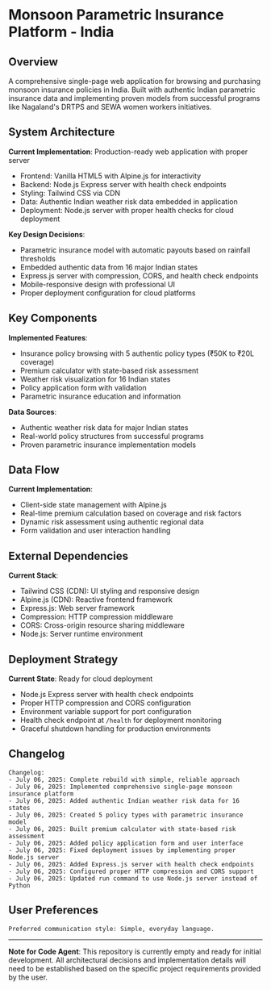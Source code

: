 # Monsoon Parametric Insurance Platform - India

## Overview

A comprehensive single-page web application for browsing and purchasing monsoon insurance policies in India. Built with authentic Indian parametric insurance data and implementing proven models from successful programs like Nagaland's DRTPS and SEWA women workers initiatives.

## System Architecture

**Current Implementation**: Production-ready web application with proper server
- Frontend: Vanilla HTML5 with Alpine.js for interactivity
- Backend: Node.js Express server with health check endpoints
- Styling: Tailwind CSS via CDN
- Data: Authentic Indian weather risk data embedded in application
- Deployment: Node.js server with proper health checks for cloud deployment

**Key Design Decisions**:
- Parametric insurance model with automatic payouts based on rainfall thresholds
- Embedded authentic data from 16 major Indian states
- Express.js server with compression, CORS, and health check endpoints
- Mobile-responsive design with professional UI
- Proper deployment configuration for cloud platforms

## Key Components

**Implemented Features**:
- Insurance policy browsing with 5 authentic policy types (₹50K to ₹20L coverage)
- Premium calculator with state-based risk assessment
- Weather risk visualization for 16 Indian states
- Policy application form with validation
- Parametric insurance education and information

**Data Sources**:
- Authentic weather risk data for major Indian states
- Real-world policy structures from successful programs
- Proven parametric insurance implementation models

## Data Flow

**Current Implementation**:
- Client-side state management with Alpine.js
- Real-time premium calculation based on coverage and risk factors
- Dynamic risk assessment using authentic regional data
- Form validation and user interaction handling

## External Dependencies

**Current Stack**:
- Tailwind CSS (CDN): UI styling and responsive design
- Alpine.js (CDN): Reactive frontend framework
- Express.js: Web server framework
- Compression: HTTP compression middleware
- CORS: Cross-origin resource sharing middleware
- Node.js: Server runtime environment

## Deployment Strategy

**Current State**: Ready for cloud deployment
- Node.js Express server with health check endpoints
- Proper HTTP compression and CORS configuration
- Environment variable support for port configuration
- Health check endpoint at `/health` for deployment monitoring
- Graceful shutdown handling for production environments

## Changelog

```
Changelog:
- July 06, 2025: Complete rebuild with simple, reliable approach
- July 06, 2025: Implemented comprehensive single-page monsoon insurance platform
- July 06, 2025: Added authentic Indian weather risk data for 16 states
- July 06, 2025: Created 5 policy types with parametric insurance model
- July 06, 2025: Built premium calculator with state-based risk assessment
- July 06, 2025: Added policy application form and user interface
- July 06, 2025: Fixed deployment issues by implementing proper Node.js server
- July 06, 2025: Added Express.js server with health check endpoints
- July 06, 2025: Configured proper HTTP compression and CORS support
- July 06, 2025: Updated run command to use Node.js server instead of Python
```

## User Preferences

```
Preferred communication style: Simple, everyday language.
```

---

**Note for Code Agent**: This repository is currently empty and ready for initial development. All architectural decisions and implementation details will need to be established based on the specific project requirements provided by the user.